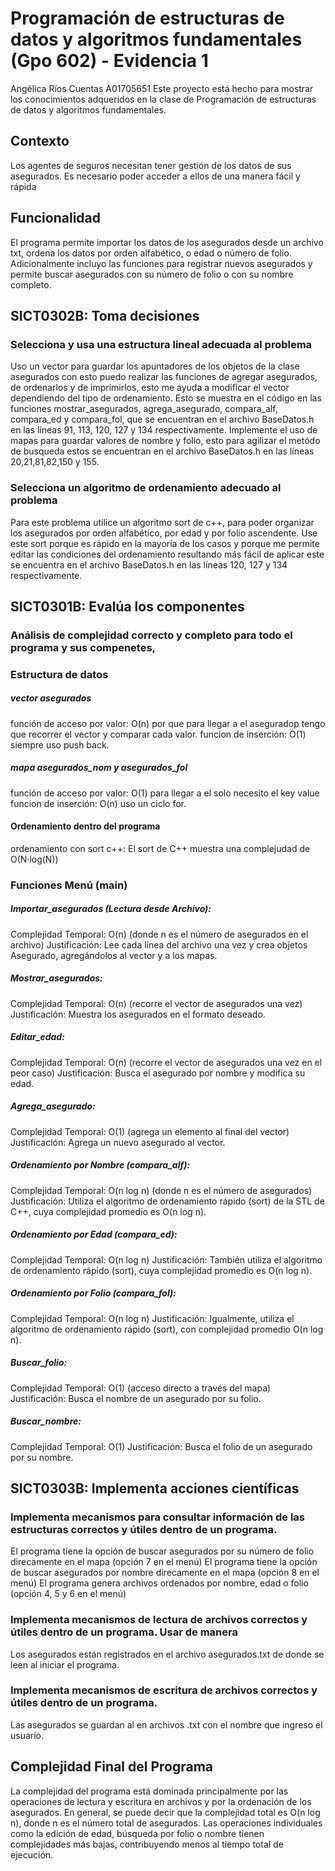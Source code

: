 # Programación de estructuras de datos y algoritmos fundamentales (Gpo 602) - Evidencia 1
Angélica Ríos Cuentas A01705651
Este proyecto está hecho para mostrar los conocimientos adqueridos en la clase de  Programación de estructuras de datos y algoritmos fundamentales. 

## Contexto

Los agentes de seguros necesitan tener gestión de los datos de sus asegurados. Es necesario poder acceder a ellos de una manera fácil y rápida 

## Funcionalidad
El programa permite importar los datos de los asegurados desde un archivo txt, ordena los datos por orden alfabético, o edad o número de folio.
Adicionalmente incluyo las funciones para registrar nuevos asegurados y permite buscar asegurados con su número de folio o con su nombre completo.

## SICT0302B: Toma decisiones 

### Selecciona y usa una estructura lineal adecuada al problema

Uso un vector para guardar los apuntadores de los objetos de la clase asegurados con esto puedo realizar las funciones de agregar asegurados, de ordenarlos y de imprimirlos, esto me ayuda a modificar el vector dependiendo del tipo de ordenamiento. Esto se muestra en el código en las funciones mostrar_asegurados, agrega_asegurado, compara_alf, compara_ed y compara_fol, 
que se encuentran en el archivo BaseDatos.h en las líneas 91, 113, 120, 127 y 134 respectivamente. Implemente el uso de mapas para guardar valores de nombre y folio, esto para agilizar el metódo de busqueda estos se encuentran en el archivo BaseDatos.h en las líneas 20,21,81,82,150 y 155.


### Selecciona un algoritmo de ordenamiento adecuado al problema

Para este problema utilice un algoritmo sort de c++, para poder organizar los asegurados por orden alfabético, por edad y por folio ascendente.
Use este sort porque es rápido en la mayoría de los casos y porque me permite editar las condiciones del ordenamiento resultando más fácil de aplicar este se encuentra en el archivo BaseDatos.h en las líneas 120, 127 y 134 respectivamente.


## SICT0301B: Evalúa los componentes

### Análisis de complejidad correcto y completo para todo el programa y sus compenetes,
### Estructura de datos
##### vector asegurados

función de acceso por valor: O(n) por que para llegar a el aseguradop tengo que recorrer el vector y comparar cada valor.
funcion de inserción: O(1) siempre uso push back.

##### mapa asegurados_nom y asegurados_fol

función de acceso por valor: O(1) para llegar a el solo necesito el key value
funcion de inserción: O(n) uso un ciclo for.

#### Ordenamiento dentro del programa

ordenamiento con sort c++: El sort de C++ muestra una complejudad de O(N·log(N)) 

### Funciones Menú (main)
##### Importar_asegurados (Lectura desde Archivo):
Complejidad Temporal: O(n) (donde n es el número de asegurados en el archivo)
Justificación: Lee cada línea del archivo una vez y crea objetos Asegurado, agregándolos al vector y a los mapas.

##### Mostrar_asegurados:
Complejidad Temporal: O(n) (recorre el vector de asegurados una vez)
Justificación: Muestra los asegurados en el formato deseado.

##### Editar_edad:
Complejidad Temporal: O(n) (recorre el vector de asegurados una vez en el peor caso)
Justificación: Busca el asegurado por nombre y modifica su edad.

##### Agrega_asegurado:
Complejidad Temporal: O(1) (agrega un elemento al final del vector)
Justificación: Agrega un nuevo asegurado al vector.

##### Ordenamiento por Nombre (compara_alf):
Complejidad Temporal: O(n log n) (donde n es el número de asegurados)
Justificación: Utiliza el algoritmo de ordenamiento rápido (sort) de la STL de C++, cuya complejidad promedio es O(n log n).

##### Ordenamiento por Edad (compara_ed):
Complejidad Temporal: O(n log n)
Justificación: También utiliza el algoritmo de ordenamiento rápido (sort), cuya complejidad promedio es O(n log n).

##### Ordenamiento por Folio (compara_fol):
Complejidad Temporal: O(n log n)
Justificación: Igualmente, utiliza el algoritmo de ordenamiento rápido (sort), con complejidad promedio O(n log n).

##### Buscar_folio:
Complejidad Temporal: O(1) (acceso directo a través del mapa)
Justificación: Busca el nombre de un asegurado por su folio.

##### Buscar_nombre:
Complejidad Temporal: O(1)
Justificación: Busca el folio de un asegurado por su nombre.

## SICT0303B: Implementa acciones científicas 

### Implementa mecanismos para consultar información de las estructuras correctos y útiles dentro de un programa.

El programa tiene la opción de buscar asegurados por su número de folio direcamente en el mapa (opción 7 en el menú)
El programa tiene la opción de buscar asegurados por nombre direcamente en el mapa (opción 8 en el menú)
El programa genera archivos ordenados por nombre, edad o folio (opción 4, 5 y 6 en el menú)


### Implementa mecanismos de lectura de archivos correctos y útiles dentro de un programa. Usar de manera

Los asegurados están registrados en el archivo asegurados.txt de donde se leen al iniciar el programa.

### Implementa mecanismos de escritura de archivos correctos y útiles dentro de un programa. 

Las asegurados se guardan al en archivos .txt con el nombre que ingreso el usuario.

## Complejidad Final del Programa
La complejidad del programa está dominada principalmente por las operaciones de lectura y escritura en archivos y por la ordenación de los asegurados. En general, se puede decir que la complejidad total es O(n log n), donde n es el número total de asegurados. Las operaciones individuales como la edición de edad, búsqueda por folio o nombre tienen complejidades más bajas, contribuyendo menos al tiempo total de ejecución.
